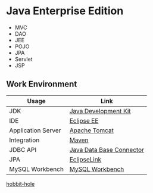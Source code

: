 # Java Enterprise Edition
* MVC
* DAO
* JEE
* POJO
* JPA
* Servlet
* JSP
## Work Environment
Usage     | Link
---       | ---
JDK | [Java Development Kit](https://www.oracle.com/technetwork/java/javase/overview/index.html)
IDE | [Eclipse EE](https://www.eclipse.org/downloads/packages/release/kepler/r/eclipse-ide-java-ee-developers)
Application Server | [Apache Tomcat](http://tomcat.apache.org/)
Integration | [Maven](https://maven.apache.org/)
JDBC API | [Java Data Base Connector](https://www.mysql.com/products/connector/)
JPA | [EclipseLink](https://www.eclipse.org/eclipselink/)
MySQL Workbench | [MySQL Workbench](https://www.mysql.com/products/workbench/)
<a href="https://en.wikipedia.org/wiki/Hobbit#Lifestyle" target="_blank" title="Hobbit lifestyles">hobbit-hole</a>

